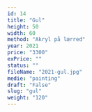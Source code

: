 ```yaml
---
id: 14
title: "Gul"
height: 50
width: 60
method: "Akryl på lærred"
year: 2021
price: "3300"
exPrice: ""
status: ""
fileName: "2021-gul.jpg"
medie: "painting"
draft: "False"
slug: "gul"
weight: "120"
---
```

